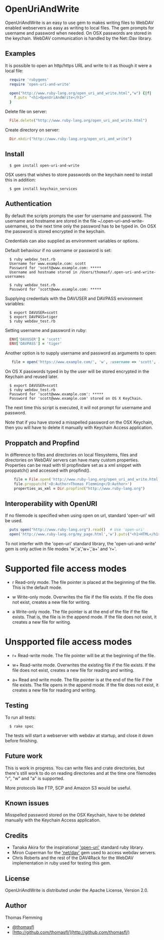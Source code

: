 OpenUriAndWrite
===============

OpenUriAndWrite is an easy to use gem to makes writing files to WebDAV enabled webservers as easy as writing to local files. The gem prompts for username and password when needed. On OSX passwords are stored in the keychain. WebDAV communication is handled by the Net::Dav library.

Examples
--------

It is possible to open an http/https URL and write to it as though it were a local file:

```ruby
  require 'rubygems'
  require 'open-uri-and-write'

  open("http://www.ruby-lang.org/open_uri_and_write.html","w") {|f|
    f.puts "<h1>OpenUriAndWrite</h1>"
  }
```

Delete file on server:

```ruby
  File.delete("http://www.ruby-lang.org/open_uri_and_write.html")
```

Create directory on server:

```ruby
  Dir.mkdir("http://www.ruby-lang.org/open_uri_and_write")
```

Install
-------

```
  $ gem install open-uri-and-write
```

OSX users that wishes to store passwords on the keychain need to install this in addition:

```
  $ gem install keychain_services
```


Authentication
--------------
By default the scripts prompts the user for username and password. The username and hostname are stored in the file ~/.open-uri-and-write-usernames, so the next time only the password has to be typed in. On OSX the password is stored encrypted in the keychain.

Credentials can also supplied as environment variables or options.

Default behaviour if no username or password is set:

```
  $ ruby webdav_test.rb
  Username for www.example.com: scott
  Password for 'scott@www.example.com: *****
  Username and hostname stored in /Users/thomasf/.open-uri-and-write-usernames

  $ ruby webdav_test.rb
  Password for 'scott@www.example.com: *****
```

Supplying credentials with the DAVUSER and DAVPASS environment variables:

```
  $ export DAVUSER=scott
  $ export DAVPASS=tiger
  $ ruby webdav_test.rb
```

Setting username and password in ruby:

```ruby
  ENV['DAVUSER'] = 'scott'
  ENV['DAVPASS'] = 'tiger'
```

Another option is to supply username and password as arguments to open:

```ruby
   file = open('https://www.example.com/', 'w', :username => 'scott', :password => 'tiger')
```

On OS X passwords typed in by the user will be stored encrypted in the Keychain and reused later.

```
  $ export DAVUSER=scott
  $ ruby webdav_test.rb
  Password for 'scott@www.example.com': *****
  Password for 'scott@www.example.com' stored on OS X KeyChain.
```

The next time this script is executed, it will not prompt for username and password.

Note that if you have stored a misspelled password on the OSX Keychain, then you will have to delete it manually with Keychain Access application.

Proppatch and Propfind
----------------------

In difference to files and directories on local filesystems, files and directories on WebDAV servers can have many custom properties. Properties can be read with til propfindare set as a xml snippet with proppatch() and accessed with propfind().

```ruby
    file = File.open('http://www.ruby-lang.org/open_uri_and_write.html','w')
    file.proppatch('<D:Author>Thomas Flemming</D:Author>')
    properties_as_xml = Dir.propfind("http://www.ruby-lang.org")
```

Interoperability with OpenURI
-----------------------------

If no filemode is specified when using open on url, standard 'open-uri' will be used.

```ruby
  puts open("http://www.ruby-lang.org").read()  # Use 'open-uri'
  open('http://www.ruby-lang.org/my_page.html','w').puts("<h1>HTML</h1>") # Use 'open-uri-and-write'
```

To not interfer with the 'open-uri' standard library, the 'open-uri-and-write' gem is only active in file modes 'w','a','w+','a+' and 'r+'.

Supported file access modes
===========================

 * r Read-only mode. The file pointer is placed at the beginning of the file. This is the default mode.

 * w Write-only mode. Overwrites the file if the file exists. If the file does not exist, creates a new file for writing.

 * a Write-only mode. The file pointer is at the end of the file if the file exists. That is, the file is in the append mode. If the file does not exist, it creates a new file for writing.

Unspported file access modes
============================
 * r+ Read-write mode. The file pointer will be at the beginning of the file.

 * w+ Read-write mode. Overwrites the existing file if the file exists. If the file does not exist, creates a new file for reading and writing.

 * a+ Read and write mode. The file pointer is at the end of the file if the file exists. The file opens in the append mode. If the file does not exist, it creates a new file for reading and writing.

Testing
-------
To run all tests:

```
  $ rake spec
```

The tests will start a webserver with webdav at startup, and close it down before finishing.

Future work
-----------
This is work in progress. You can write files and crate directories, but there's still work to do on reading directories and at the time one filemodes "r", "w" and "a" is supported.

More protocols like FTP, SCP and Amazon S3 would be useful.

Known issues
------------
Misspelled password stored on the OSX Keychain, have to be deleted manually with the Keychain Access application.

Credits
-------

  * Tanaka Akira for the inspirational ['open-uri'](https://github.com/ruby/ruby/blob/trunk/lib/open-uri.rb) standard ruby library.
  * Miron Cuperman for the ['net/dav'](https://github.com/devrandom/net_dav) gem used to access webdav servers.
  * Chris Roberts and the rest of the DAV4Rack for the WebDAV implementation in ruby used for testing this gem.

License
-------
OpenUriAndWrite is distributed under the Apache License, Version 2.0.

Author
------

Thomas Flemming

  * [@thomasfl](https://twitter.com/#!/thomasfl)
  * [http://github.com/thomasfl/](http://github.com/thomasfl/)
